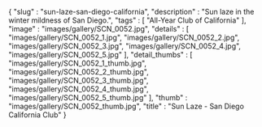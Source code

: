 {
  "slug" : "sun-laze-san-diego-california",
  "description" : "Sun laze in the winter mildness of San Diego.",
  "tags" : [
              "All-Year Club of California"
            ],
  "image" : "images/gallery/SCN_0052.jpg",
  "details" : [
                 "images/gallery/SCN_0052_1.jpg",
                 "images/gallery/SCN_0052_2.jpg",
                 "images/gallery/SCN_0052_3.jpg",
                 "images/gallery/SCN_0052_4.jpg",
                 "images/gallery/SCN_0052_5.jpg"
               ],
  "detail_thumbs" : [
                       "images/gallery/SCN_0052_1_thumb.jpg",
                       "images/gallery/SCN_0052_2_thumb.jpg",
                       "images/gallery/SCN_0052_3_thumb.jpg",
                       "images/gallery/SCN_0052_4_thumb.jpg",
                       "images/gallery/SCN_0052_5_thumb.jpg"
                     ],
  "thumb" : "images/gallery/SCN_0052_thumb.jpg",
  "title" : "Sun Laze - San Diego California Club"
}
